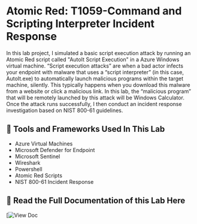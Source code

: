 # Atomic Red: T1059-Command and Scripting Interpreter Incident Response
In this lab project, I simulated a basic script execution attack by running an Atomic Red script called "AutoIt Script Execution" in a Azure Windows virtual machine. 
“Script execution attacks” are when a bad actor infects your endpoint with malware that uses a “script interpreter” (in this case, AutoIt.exe) to automatically launch malicious programs within the target machine, silently. This typically happens when you download this malware from a website or click a malicious link. In this lab, the “malicious program” that will be remotely launched by this attack will be Windows Calculator. Once the attack runs successfully, I then conduct an incident response investigation based on NIST 800-61 guidelines.


## 🔧 Tools and Frameworks Used In This Lab
- Azure Virtual Machines
- Microsoft Defender for Endpoint
- Microsoft Sentinel
- Wireshark 
- Powershell
- Atomic Red Scripts
- NIST 800-61 Incident Response

## 📄 Read the Full Documentation of this Lab Here

[![View Doc](https://docs.google.com/document/d/1WH6AjiFv9cjapxvi4Pab3rix_m7jloyh9HodT7M-JD8/edit?usp=sharing)
